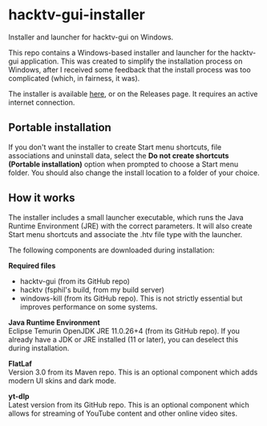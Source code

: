 # hacktv-gui-installer
Installer and launcher for hacktv-gui on Windows.

This repo contains a Windows-based installer and launcher for the hacktv-gui application. This was created to simplify the installation process on Windows, after I received some feedback that the install process was too complicated (which, in fairness, it was).

The installer is available <a href="https://github.com/steeviebops/hacktv-gui-installer/releases/latest/download/hacktv-gui_setup.exe">here</a>, or on the Releases page. It requires an active internet connection.

## Portable installation
If you don't want the installer to create Start menu shortcuts, file associations and uninstall data, select the **Do not create shortcuts (Portable installation)** option when prompted to choose a Start menu folder. You should also change the install location to a folder of your choice.

## How it works
The installer includes a small launcher executable, which runs the Java Runtime Environment (JRE) with the correct parameters. It will also create Start menu shortcuts and associate the .htv file type with the launcher.

The following components are downloaded during installation:

**Required files**
- hacktv-gui (from its GitHub repo)
- hacktv (fsphil's build, from my build server)
- windows-kill (from its GitHub repo). This is not strictly essential but improves performance on some systems.

**Java Runtime Environment**\
Eclipse Temurin OpenJDK JRE 11.0.26+4 (from its GitHub repo). If you already have a JDK or JRE installed (11 or later), you can deselect this during installation.

**FlatLaf** \
Version 3.0 from its Maven repo. This is an optional component which adds modern UI skins and dark mode.

**yt-dlp**\
Latest version from its GitHub repo. This is an optional component which allows for streaming of YouTube content and other online video sites.
